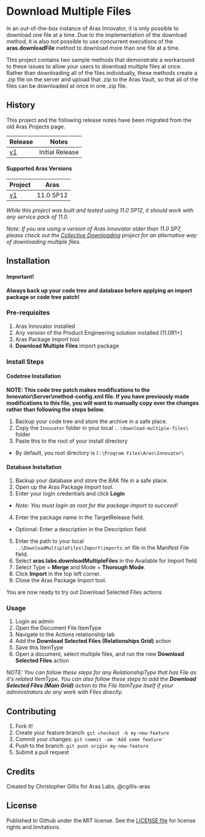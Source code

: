 # Download Multiple Files

In an out-of-the-box instance of Aras Innovator, it is only possible to download one file at a time. Due to the implementation of the download method, it is also not possible to use concurrent executions of the **aras.downloadFile** method to download more than one file at a time.

This project contains two sample methods that demonstrate a workaround to these issues to allow your users to download multiple files at once. Rather than downloading all of the files individually, these methods create a .zip file on the server and upload that .zip to the Aras Vault, so that all of the files can be downloaded at once in one .zip file.

## History

This project and the following release notes have been migrated from the old Aras Projects page.

Release | Notes
--------|--------
[v1](https://github.com/ArasLabs/download-multiple-files/releases/tag/v1) | Initial Release

#### Supported Aras Versions

Project | Aras
--------|------
[v1](https://github.com/ArasLabs/download-multiple-files/releases/tag/v1) | 11.0 SP12

_While this project was built and tested using 11.0 SP12, it should work with any service pack of 11.0._

_Note: If you are using a version of Aras Innovator older than 11.0 SP7, please check out the [Collective Downloading](https://github.com/ArasLabs/collective-downloading) project for an alternative way of downloading multiple files._

## Installation

#### Important!
**Always back up your code tree and database before applying an import package or code tree patch!**

### Pre-requisites

1. Aras Innovator installed
2. Any version of the Product Engineering solution installed (11.0R1+)
2. Aras Package Import tool
3. **Download Multiple Files** import package

### Install Steps

#### Codetree Installation

**NOTE: This code tree patch makes modifications to the Innovator\Server\method-config.xml file. If you have previously made modifications to this file, you will want to manually copy over the changes rather than following the steps below.**

1. Backup your code tree and store the archive in a safe place.
2. Copy the `Innovator` folder in your local `..\download-multiple-files\` folder
3. Paste this to the root of your install directory
* By default, you root directory is `C:\Program Files\Aras\Innovator\`

#### Database Installation
1. Backup your database and store the BAK file in a safe place.
2. Open up the Aras Package Import tool.
3. Enter your login credentials and click **Login**
  * _Note: You must login as root for the package import to succeed!_
4. Enter the package name in the TargetRelease field.
  * Optional: Enter a description in the Description field.
5. Enter the path to your local `..\DownloadMultipleFiles\Import\imports.mf` file in the Manifest File field.
6. Select **aras.labs.downloadMultipleFiles** in the Available for Import field.
7. Select Type = **Merge** and Mode = **Thorough Mode**.
8. Click **Import** in the top left corner.
9. Close the Aras Package Import tool.

You are now ready to try out Download Selected Files actions

### Usage
1. Login as admin
2. Open the Document File ItemType
3. Navigate to the Actions relationship tab
4. Add the **Download Selected Files (Relationships Grid)** action
5. Save this ItemType
6. Open a document, select multiple files, and run the new **Download Selected Files** action

_NOTE: You can follow these steps for any RelationshipType that has File as it's related ItemType.
You can also follow these steps to add the **Download Selected Files (Main Grid)** action to the File ItemType itself if your administrators do any work with Files directly._


## Contributing

1. Fork it!
2. Create your feature branch: `git checkout -b my-new-feature`
3. Commit your changes: `git commit -am 'Add some feature'`
4. Push to the branch: `git push origin my-new-feature`
5. Submit a pull request

## Credits

Created by Christopher Gillis for Aras Labs. @cgillis-aras

## License

Published to Github under the MIT license. See the [LICENSE file](./LICENSE.md) for license rights and limitations.

